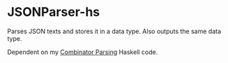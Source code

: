 # JSONParser-hs
Parses JSON texts and stores it in a data type. Also outputs the same data type. 

Dependent on my [Combinator Parsing](https://github.com/Crazycolorz5/Combinator-Parsing) Haskell code.
